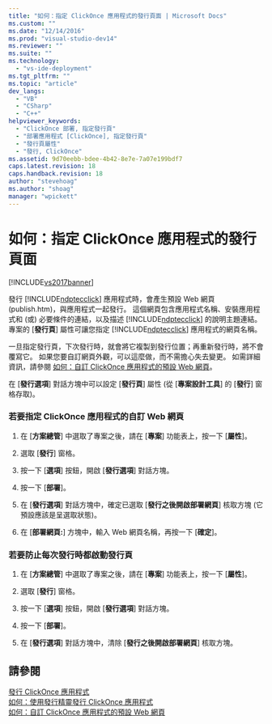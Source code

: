```yaml
---
title: "如何：指定 ClickOnce 應用程式的發行頁面 | Microsoft Docs"
ms.custom: ""
ms.date: "12/14/2016"
ms.prod: "visual-studio-dev14"
ms.reviewer: ""
ms.suite: ""
ms.technology: 
  - "vs-ide-deployment"
ms.tgt_pltfrm: ""
ms.topic: "article"
dev_langs: 
  - "VB"
  - "CSharp"
  - "C++"
helpviewer_keywords: 
  - "ClickOnce 部署, 指定發行頁"
  - "部署應用程式 [ClickOnce], 指定發行頁"
  - "發行頁屬性"
  - "發行, ClickOnce"
ms.assetid: 9d70eebb-bdee-4b42-8e7e-7a07e199bdf7
caps.latest.revision: 18
caps.handback.revision: 18
author: "stevehoag"
ms.author: "shoag"
manager: "wpickett"
---
```

# 如何：指定 ClickOnce 應用程式的發行頁面
[!INCLUDE[vs2017banner](../code-quality/includes/vs2017banner.md)]

發行 [!INCLUDE[ndptecclick](../deployment/includes/ndptecclick_md.md)] 應用程式時，會產生預設 Web 網頁 \(publish.htm\)，與應用程式一起發行。  這個網頁包含應用程式名稱、安裝應用程式和 \(或\) 必要條件的連結，以及描述 [!INCLUDE[ndptecclick](../deployment/includes/ndptecclick_md.md)] 的說明主題連結。  專案的 \[**發行頁**\] 屬性可讓您指定 [!INCLUDE[ndptecclick](../deployment/includes/ndptecclick_md.md)] 應用程式的網頁名稱。  
  
 一旦指定發行頁，下次發行時，就會將它複製到發行位置；再重新發行時，將不會覆寫它。  如果您要自訂網頁外觀，可以這麼做，而不需擔心失去變更。  如需詳細資訊，請參閱 [如何：自訂 ClickOnce 應用程式的預設 Web 網頁](../deployment/how-to-customize-the-default-web-page-for-a-clickonce-application.md)。  
  
 在 \[**發行選項**\] 對話方塊中可以設定 \[**發行頁**\] 屬性 \(從 \[**專案設計工具**\] 的 \[**發行**\] 窗格存取\)。  
  
### 若要指定 ClickOnce 應用程式的自訂 Web 網頁  
  
1.  在 \[**方案總管**\] 中選取了專案之後，請在 \[**專案**\] 功能表上，按一下 \[**屬性**\]。  
  
2.  選取 \[**發行**\] 窗格。  
  
3.  按一下 \[**選項**\] 按鈕，開啟 \[**發行選項**\] 對話方塊。  
  
4.  按一下 \[**部署**\]。  
  
5.  在 \[**發行選項**\] 對話方塊中，確定已選取 \[**發行之後開啟部署網頁**\] 核取方塊 \(它預設應該是呈選取狀態\)。  
  
6.  在 \[**部署網頁:**\] 方塊中，輸入 Web 網頁名稱，再按一下 \[**確定**\]。  
  
### 若要防止每次發行時都啟動發行頁  
  
1.  在 \[**方案總管**\] 中選取了專案之後，請在 \[**專案**\] 功能表上，按一下 \[**屬性**\]。  
  
2.  選取 \[**發行**\] 窗格。  
  
3.  按一下 \[**選項**\] 按鈕，開啟 \[**發行選項**\] 對話方塊。  
  
4.  按一下 \[**部署**\]。  
  
5.  在 \[**發行選項**\] 對話方塊中，清除 \[**發行之後開啟部署網頁**\] 核取方塊。  
  
## 請參閱  
 [發行 ClickOnce 應用程式](../deployment/publishing-clickonce-applications.md)   
 [如何：使用發行精靈發行 ClickOnce 應用程式](../Topic/How%20to:%20Publish%20a%20ClickOnce%20Application%20using%20the%20Publish%20Wizard.md)   
 [如何：自訂 ClickOnce 應用程式的預設 Web 網頁](../deployment/how-to-customize-the-default-web-page-for-a-clickonce-application.md)